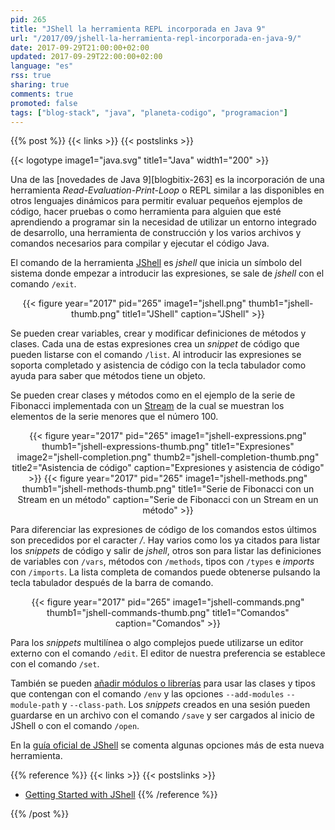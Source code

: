 ```yaml
---
pid: 265
title: "JShell la herramienta REPL incorporada en Java 9"
url: "/2017/09/jshell-la-herramienta-repl-incorporada-en-java-9/"
date: 2017-09-29T21:00:00+02:00
updated: 2017-09-29T22:00:00+02:00
language: "es"
rss: true
sharing: true
comments: true
promoted: false
tags: ["blog-stack", "java", "planeta-codigo", "programacion"]
---
```


{{% post %}}
{{< links >}}
{{< postslinks >}}

{{< logotype image1="java.svg" title1="Java" width1="200" >}}

Una de las [novedades de Java 9][blogbitix-263] es la incorporación de una herramienta _Read-Evaluation-Print-Loop_ o REPL similar a las disponibles en otros lenguajes dinámicos para permitir evaluar pequeños ejemplos de código, hacer pruebas o como herramienta para alguien que esté aprendiendo a programar sin la necesidad de utilizar un entorno integrado de desarrollo, una herramienta de construcción y los varios archivos y comandos necesarios para compilar y ejecutar el código Java.

El comando de la herramienta [JShell](https://docs.oracle.com/javase/9/jshell/introduction-jshell.htm) es _jshell_ que inicia un símbolo del sistema donde empezar a introducir las expresiones, se sale de _jshell_ con el comando <code>/exit</code>.

<div class="media" style="text-align: center;">
    {{< figure year="2017" pid="265"
        image1="jshell.png" thumb1="jshell-thumb.png" title1="JShell"
        caption="JShell" >}}
</div>

Se pueden crear variables, crear y modificar definiciones de métodos y clases. Cada una de estas expresiones crea un _snippet_ de código que pueden listarse con el comando <code>/list</code>. Al introducir las expresiones se soporta completado y asistencia de código con la tecla tabulador como ayuda para saber que métodos tiene un objeto.

Se pueden crear clases y métodos como en el ejemplo de la serie de Fibonacci implementada con un [Stream](https://docs.oracle.com/javase/9/docs/api/java/util/stream/Stream.html) de la cual se muestran los elementos de la serie menores que el número 100.

<div class="media" style="text-align: center;">
    {{< figure year="2017" pid="265"
        image1="jshell-expressions.png" thumb1="jshell-expressions-thumb.png" title1="Expresiones"
        image2="jshell-completion.png" thumb2="jshell-completion-thumb.png" title2="Asistencia de código"        
        caption="Expresiones y asistencia de código" >}}
    {{< figure year="2017" pid="265"
        image1="jshell-methods.png" thumb1="jshell-methods-thumb.png" title1="Serie de Fibonacci con un Stream en un método"
        caption="Serie de Fibonacci con un Stream en un método" >}}
</div>

Para diferenciar las expresiones de código de los comandos estos últimos son precedidos por el caracter _/_. Hay varios como los ya citados para listar los _snippets_ de código y salir de _jshell_, otros son para listar las definiciones de variables con <code>/vars</code>, métodos con <code>/methods</code>, tipos con <code>/types</code> e _imports_ con <code>/imports</code>. La lista completa de comandos puede obtenerse pulsando la tecla tabulador después de la barra de comando.

<div class="media" style="text-align: center;">
    {{< figure year="2017" pid="265"
        image1="jshell-commands.png" thumb1="jshell-commands-thumb.png" title1="Comandos"
        caption="Comandos" >}}
</div>

Para los _snippets_ multilínea o algo complejos puede utilizarse un editor externo con el comando <code>/edit</code>. El editor de nuestra preferencia se establece con el comando <code>/set</code>.

También se pueden [añadir módulos o librerías](https://docs.oracle.com/javase/9/jshell/external-code.htm) para usar las clases y tipos que contengan con el comando <code>/env</code> y las opciones <code>--add-modules</code>  <code>--module-path</code> y <code>--class-path</code>. Los _snippets_ creados en una sesión pueden guardarse en un archivo con el comando <code>/save</code> y ser cargados al inicio de JShell o con el comando <code>/open</code>.

En la [guía oficial de JShell](https://docs.oracle.com/javase/9/jshell/toc.htm) se comenta algunas opciones más de esta nueva herramienta.

{{% reference %}}
{{< links >}}
{{< postslinks >}}
* [Getting Started with JShell](https://www.pluralsight.com/guides/java-and-j2ee/getting-started-with-jshell)
{{% /reference %}}

{{% /post %}}
